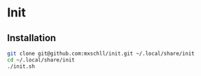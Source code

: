 # Init

## Installation

```bash
git clone git@github.com:mxschll/init.git ~/.local/share/init
cd ~/.local/share/init
./init.sh
```
